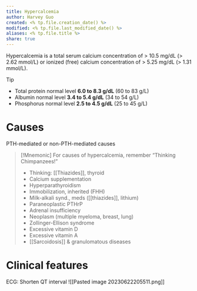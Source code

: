 ```yaml
---
title: Hypercalcemia
author: Harvey Guo
created: <% tp.file.creation_date() %>
modified: <% tp.file.last_modified_date() %>
aliases: <% tp.file.title %>
share: true
---
```


Hypercalcemia is a total serum calcium concentration of > 10.5 mg/dL (> 2.62 mmol/L) or ionized (free) calcium concentration of > 5.25 mg/dL (> 1.31 mmol/L).
>[!tip] 
>- Total protein normal level **6.0 to 8.3 g/dL** (60 to 83 g/L)
>- Albumin normal level **3.4 to 5.4 g/dL** (34 to 54 g/L)
>- Phosphorus normal level **2.5 to 4.5 g/dL** (25 to 45 g/L)
# Causes
PTH-mediated or non-PTH-mediated causes
>[!Mnemonic]
>For causes of hypercalcemia, remember “Thinking Chimpanzees!”
>- Thinking: [[Thiazides]], thyroid
>- Calcium supplementation
>- Hyperparathyroidism
>- Immobilization, inherited (FHH)
>- Milk-alkali synd., meds ([[thiazides]], lithium)
>- Paraneoplastic PTHrP
>- Adrenal insufficiency
>- Neoplasm (multiple myeloma, breast, lung)
>- Zollinger-Ellison syndrome
>- Excessive vitamin D
>- Excessive vitamin A
>- [[Sarcoidosis]] & granulomatous diseases
# Clinical features
ECG: Shorten QT interval
![[Pasted image 20230622205511.png]]